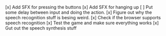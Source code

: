 [x] Add SFX for pressing the buttons
[x] Add SFX for hanging up
[ ] Put some delay between input and doing the action.
[x] Figure out why the speech recognition stuff is besing weird.
[x] Check if the browser supports speech recognition
[x] Test the game and make sure everything works
[x] Gut out the speech synthesis stuff
